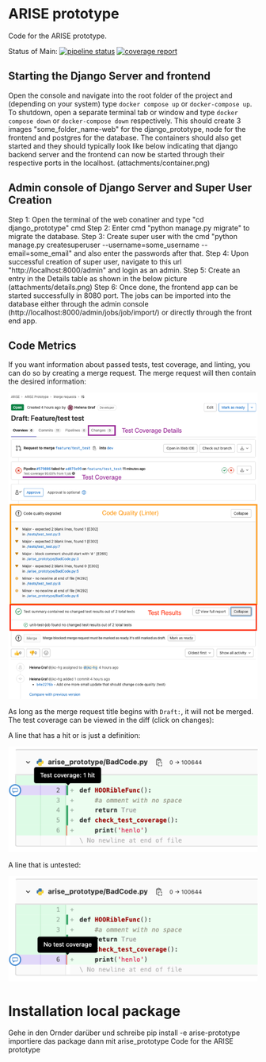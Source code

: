 # ARISE prototype

Code for the ARISE prototype.

Status of Main:
[![pipeline status](https://gitlab.cc-asp.fraunhofer.de/arise-project/arise-prototype/badges/main/pipeline.svg)](https://gitlab.cc-asp.fraunhofer.de/arise-project/arise-prototype/-/commits/main)
[![coverage report](https://gitlab.cc-asp.fraunhofer.de/arise-project/arise-prototype/badges/main/coverage.svg)](https://gitlab.cc-asp.fraunhofer.de/arise-project/arise-prototype/-/commits/main)

## Starting the Django Server and frontend

Open the console and navigate into the root folder of the project and (depending on your system) type `docker compose up` or `docker-compose up`. To shutdown, open a separate terminal tab or window and type `docker compose down` or `docker-compose down` respectively. This should create 3 images "some_folder_name-web" for the django_prototype, node for the frontend and postgres for the database. The containers should also get started and they should typically look like below indicating that django backend server and the frontend can now be started through their respective ports in the localhost.
(attachments/container.png)

## Admin console of Django Server and Super User Creation
Step 1: Open the terminal of the web conatiner and type "cd django_prototype" cmd
Step 2: Enter cmd "python manage.py migrate" to migrate the database.
Step 3: Create super user with the cmd "python manage.py createsuperuser --username=some_username --email=some_email" and also enter the passwords after that.
Step 4: Upon successful creation of super user, navigate to this url "http://localhost:8000/admin" and login as an admin. 
Step 5: Create an entry in the Details table  as shown in the below picture (attachments/details.png)
Step 6: Once done, the frontend app can be started successfully in 8080 port. The jobs  can be imported into the database either through the admin console (http://localhost:8000/admin/jobs/job/import/) or directly through the front end app.

## Code Metrics

If you want information about passed tests, test coverage, and linting, you can do so by creating a merge request. The
merge request will then contain the desired information:

![Merge-Request](attachments/merge-request.png)

As long as the merge request title begins with `Draft:`, it will not be merged. The test coverage can be viewed in the
diff (click on changes):

A line that has a hit or is just a definition:

![Coverage-1](attachments/test-coverage-1.png)

A line that is untested:

![Coverage-2](attachments/test-coverage-2.png)

# Installation local package

Gehe in den Ornder darüber und schreibe pip install -e arise-prototype importiere das package dann mit arise_prototype
Code for the ARISE prototype
